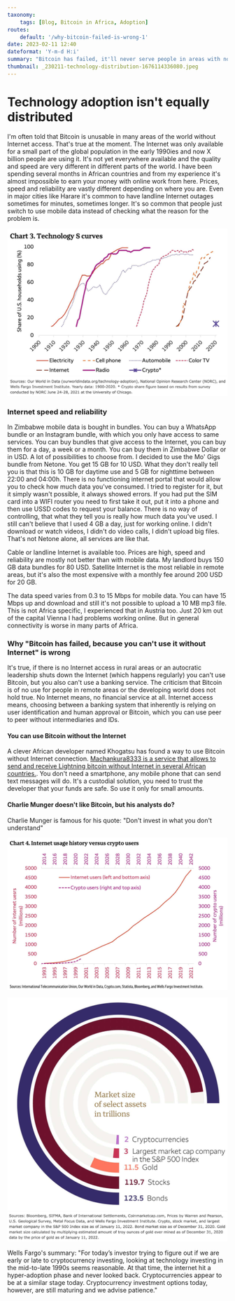 ```yaml
---
taxonomy:
    tags: [Blog, Bitcoin in Africa, Adoption]
routes:
    default: '/why-bitcoin-failed-is-wrong-1'
date: 2023-02-11 12:40
dateformat: 'Y-m-d H:i'
summary: "Bitcoin has failed, it'll never serve people in areas with no Internet" is something you'll hear often. Read why this is wrong in this article.
thumbnail: _230211-technology-distribution-1676114336080.jpeg
---
```


# Technology adoption isn't equally distributed

I'm often told that Bitcoin is unusable in many areas of the world without Internet access. That's true at the moment. The Internet was only available for a small part of the global population in the early 1990ies and now X billion people are using it. It's not yet everywhere available and the quality and speed are very different in different parts of the world. I have been spending several months in African countries and from my experience it's almost impossible to earn your money with online work from here. Prices, speed and reliability are vastly different depending on where you are. Even in major cities like Harare it's common to have landline Internet outages sometimes for minutes, sometimes longer. It's so common that people just switch to use mobile data instead of checking what the reason for the problem is.

![](_230220-technology-distribution-1676114234112.jpeg)
![](_230220-technology-distribution-1676114288526.jpeg)

### Internet speed and reliability

In Zimbabwe mobile data is bought in bundles. You can buy a WhatsApp bundle or an Instagram bundle, with which you only have access to same services. You can buy bundles that give access to the Internet, you can buy them for a day, a week or a month. You can buy them in Zimbabwe Dollar or in USD. A lot of possibilities to choose from. I decided to use the Mo' Gigs bundle from Netone. You get 15 GB for 10 USD. What they don't really tell you is that this is 10 GB for daytime use and 5 GB for nighttime between 22:00 and 04:00h. There is no functioning internet portal that would allow you to check how much data you've consumed. I tried to register for it, but it simply wasn't possible, it always showed errors. If you had put the SIM card into a WIFI router you need to first take it out, put it into a phone and then use USSD codes to request your balance. There is no way of controlling, that what they tell you is really how much data you've used. I still can't believe that I used 4 GB a day, just for working online. I didn't download or watch videos, I didn't do video calls, I didn't upload big files. That's not Netone alone, all services are like that.

Cable or landline Internet is available too. Prices are high, speed and reliability are mostly not better than with mobile data. My landlord buys 150 GB data bundles for 80 USD. Satellite Internet is the most reliable in remote areas, but it's also the most expensive with a monthly fee around 200 USD for 20 GB. 

The data speed varies from 0.3 to 15 Mbps for mobile data. You can have 15 Mbps up and download and still it's not possible to upload a 10 MB mp3 file. This is not Africa specific, I experienced that in Austria too. Just 20 km out of the capital Vienna I had problems working online. But in general connectivity is worse in many parts of Africa.

### Why "Bitcoin has failed, because you can't use it without Internet" is wrong

It's true, if there is no Internet access in rural areas or an autocratic leadership shuts down the Internet (which happens regularly) you can't use Bitcoin, but you also can't use a banking service. The criticism that Bitcoin is of no use for people in remote areas or the developing world does not hold true. No Internet means, no financial service at all. Internet access means, choosing between a banking system that inherently is relying on user identification and human approval or Bitcoin, which you can use peer to peer without intermediaries and IDs. 

#### You can use Bitcoin without the Internet

A clever African developer named Khogatsu has found a way to use Bitcoin without Internet connection. [Machankura8333 is a service that allows to send and receive Lightning bitcoin without Internet in several African countries.](/bitcoin-works-without-internet). You don't need a smartphone, any mobile phone that can send text messages will do. It's a custodial solution, you need to trust the developer that your funds are safe. So use it only for small amounts.


#### Charlie Munger doesn't like Bitcoin, but his analysts do?

Charlie Munger is famous for his quote: "Don't invest in what you don't understand"

![](_230220-technology-distribution-1676114336080.jpeg)


![](_230220-technology-distribution-1676114427124.jpeg)
![](_230220-technology-distribution-1676114456480.jpeg)

Wells Fargo's summary: "For today’s investor trying to figure out if we are early or late to cryptocurrency investing, looking at technology investing in the mid-to-late 1990s seems reasonable. At that time, the internet hit a hyper-adoption phase and never looked back. Cryptocurrencies appear to be at a similar stage today. Cryptocurrency investment options today, however, are still maturing and we advise patience."

